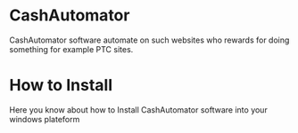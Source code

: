 # CashAutomator
CashAutomator software automate on such websites who rewards for doing something for example PTC sites.

# How to Install
Here you know about how to Install CashAutomator software into your windows plateform